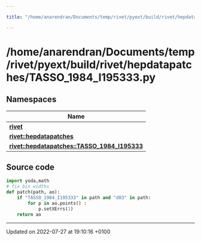 ```yaml
---

title: "/home/anarendran/Documents/temp/rivet/pyext/build/rivet/hepdatapatches/TASSO_1984_I195333.py"

---
```


# /home/anarendran/Documents/temp/rivet/pyext/build/rivet/hepdatapatches/TASSO_1984_I195333.py



## Namespaces

| Name           |
| -------------- |
| **[rivet](http://example.org/namespaces/namespacerivet/)**  |
| **[rivet::hepdatapatches](http://example.org/namespaces/namespacerivet_1_1hepdatapatches/)**  |
| **[rivet::hepdatapatches::TASSO_1984_I195333](http://example.org/namespaces/namespacerivet_1_1hepdatapatches_1_1tasso__1984__i195333/)**  |




## Source code

```python
import yoda,math
# fix bin widths 
def patch(path, ao):
    if "TASSO_1984_I195333" in path and "d03" in path:
        for p in ao.points() :
            p.setXErrs(1)
    return ao
```


-------------------------------

Updated on 2022-07-27 at 19:10:16 +0100
